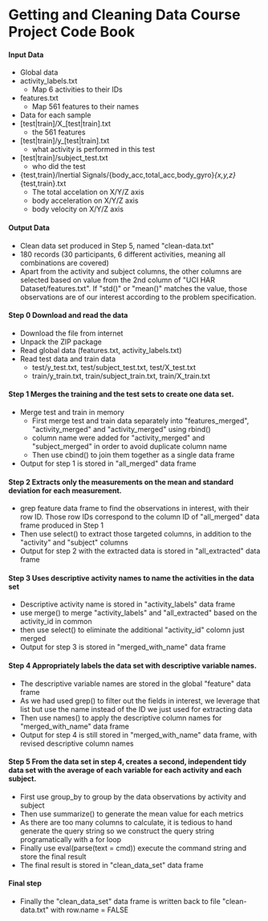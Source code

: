 # Getting and Cleaning Data Course Project Code Book

#### Input Data
 * Global data
  * activity_labels.txt
    - Map 6 activities to their IDs
  * features.txt
    - Map 561 features to their names
 * Data for each sample
  * [test|train]/X_[test|train].txt
    - the 561 features
  * [test|train]/y_[test|train].txt
    - what activity is performed in this test
  * [test|train]/subject_test.txt
    - who did the test
  * {test,train}/Inertial Signals/{body_acc,total_acc,body_gyro}_{x,y,z}_{test,train}.txt
    - The total accelation on X/Y/Z axis
    - body acceleration on X/Y/Z axis
    - body velocity on X/Y/Z axis

#### Output Data
 * Clean data set produced in Step 5, named "clean-data.txt"
  * 180 records (30 participants, 6 different activities, meaning all combinations are covered)
  * Apart from the activity and subject columns, the other columns are selected based on value from the 2nd column of "UCI HAR Dataset/features.txt". If "std()" or "mean()" matches the value, those observations are of our interest according to the problem specification.

#### Step 0 Download and read the data
  * Download the file from internet
  * Unpack the ZIP package
  * Read global data (features.txt, activity_labels.txt)
  * Read test data and train data
    * test/y_test.txt, test/subject_test.txt, test/X_test.txt
    * train/y_train.txt, train/subject_train.txt, train/X_train.txt

#### Step 1 Merges the training and the test sets to create one data set.
  * Merge test and train in memory
    * First merge test and train data separately into "features_merged", "activity_merged" and "activity_merged" using rbind()
    * column name were added for "activity_merged" and "subject_merged" in order to avoid duplicate column name
    * Then use cbind() to join them together as a single data frame
  * Output for step 1 is stored in "all_merged" data frame

#### Step 2 Extracts only the measurements on the mean and standard deviation for each measurement.
  * grep feature data frame to find the observations in interest, with their row ID. Those row IDs correspond to the column ID of "all_merged" data frame produced in Step 1
  * Then use select() to extract those targeted columns, in addition to the "activity" and "subject" columns
  * Output for step 2 with the extracted data is stored in "all_extracted" data frame

#### Step 3 Uses descriptive activity names to name the activities in the data set
  * Descriptive activity name is stored in "activity_labels" data frame
  * use merge() to merge "activity_labels" and "all_extracted" based on the activity_id in common
  * then use select() to eliminate the additional "activity_id" colomn just merged
  * Output for step 3 is stored in "merged_with_name" data frame

#### Step 4 Appropriately labels the data set with descriptive variable names.
  * The descriptive variable names are stored in the global "feature" data frame
  * As we had used grep() to filter out the fields in interest, we leverage that list but use the name instead of the ID we just used for extracting data
  * Then use names() to apply the descriptive column names for "merged_with_name" data frame
  * Output for step 4 is still stored in "merged_with_name" data frame, with revised descriptive column names

#### Step 5 From the data set in step 4, creates a second, independent tidy data set with the average of each variable for each activity and each subject.
  * First use group_by to group by the data observations by activity and subject
  * Then use summarize() to generate the mean value for each metrics
  * As there are too many columns to calculate, it is tedious to hand generate the query string so we construct the query string programatically with a for loop
  * Finally use eval(parse(text = cmd)) execute the command string and store the final result
  * The final result is stored in "clean_data_set" data frame

#### Final step
  * Finally the "clean_data_set" data frame is written back to file "clean-data.txt" with row.name = FALSE

